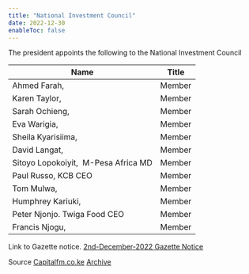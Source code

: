 ```yaml
---
title: "National Investment Council"
date: 2022-12-30
enableToc: false
---
```


The president appoints the following to the National Investment Council

| Name                                 | Title  |
| ------------------------------------ | ------ |
| Ahmed Farah,                         | Member |
| Karen Taylor,                        | Member |
| Sarah Ochieng,                       | Member |
| Eva Warigia,                         | Member |
| Sheila Kyarisiima,                   | Member |
| David Langat,                        | Member |
| Sitoyo Lopokoiyit,  M-Pesa Africa MD | Member |
| Paul Russo, KCB CEO                  | Member |
| Tom Mulwa,                           | Member |
| Humphrey Kariuki,                    | Member |
| Peter Njonjo.  Twiga Food CEO        | Member |
| Francis Njogu,                       | Member |

Link to Gazette notice. [2nd-December-2022 Gazette Notice](notes/Gazette/2nd-December-2022.md)

Source [Capitalfm.co.ke](https://www.capitalfm.co.ke/business/2022/12/president-ruto-appoints-12-member-national-investment-council/) [Archive](https://web.archive.org/web/20221208194558/https://www.capitalfm.co.ke/business/2022/12/president-ruto-appoints-12-member-national-investment-council/)
